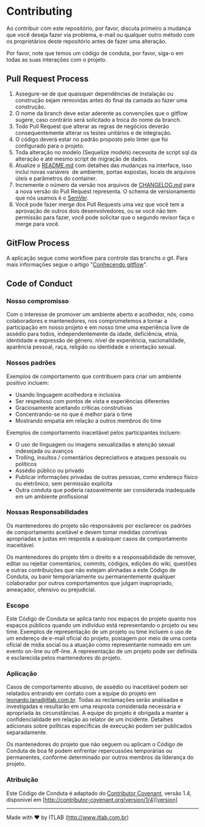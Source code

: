 # Contributing

Ao contribuir com este repositório, por favor, discuta primeiro a mudança que você deseja fazer via
problema, e-mail ou qualquer outro método com os proprietários deste repositório antes de fazer uma
alteração.

Por favor, note que temos um código de conduta, por favor, siga-o em todas as suas interações com o
projeto.

## Pull Request Process

1. Assegure-se de que quaisquer dependências de instalação ou construção sejam removidas antes
   do final da camada ao fazer uma construção.
2. O nome da branch deve estar aderente as convenções que o gitflow sugere, caso contrário será solicitado
a troca do nome da branch.
3. Todo Pull Request que alterar as regras de negócios deverão consequentemente alterar os testes unitários
e de integração.
4. O código deverá estar no padrão proposto pelo linter que foi configurado para o projeto.
5. Toda alteração no modelo (Sequelize models) necessita de script sql da alteração e até mesmo script de
migração de dados.
6. Atualize o [README.md](../README.md) com detalhes das mudanças na interface, isso inclui novas variáveis ​​
   de ambiente, portas expostas, locais de arquivos úteis e parâmetros do container.
7. Incremente o número da versão nos arquivos de [CHANGELOG.md](./CHANGELOG.md) para a nova versão do
   Pull Request representa. O schema de versionamento que nós usamos é o [SemVer](http://semver.org/).
8. Você pode fazer merge dos Pull Requests uma vez que você tem a aprovação de outros dois desenvolvedores,
   ou se você não tem permissão para fazer, você pode solicitar que o segundo revisor faça o merge para
   você.

## GitFlow Process

A aplicação segue como workflow para controle das branchs o git. Para mais informações segue o artigo
"[Conhecendo gitflow](https://medium.com/trainingcenter/utilizando-o-fluxo-git-flow-e63d5e0d5e04)".

## Code of Conduct

### Nosso compromisso

Com o interesse de promover um ambiente aberto e acolhedor, nós, como colaboradores e mantenedores,
nos comprometemos a tornar a participação em nosso projeto e em nosso time uma experiência
livre de assédio para todos, independentemente da idade, deficiência, etnia, identidade e expressão
de gênero. nível de experiência, nacionalidade, aparência pessoal, raça, religião ou identidade e
orientação sexual.

### Nossos padrões

Exemplos de comportamento que contribuem para criar um ambiente positivo incluem:

* Usando linguagem acolhedora e inclusiva
* Ser respeitoso com pontos de vista e experiências diferentes
* Graciosamente aceitando críticas construtivas
* Concentrando-se no que é melhor para o time
* Mostrando empatia em relação a outros membros do time

Exemplos de comportamento inaceitável pelos participantes incluem:

* O uso de linguagem ou imagens sexualizadas e atenção sexual indesejada ou avanços
* Trolling, insultos / comentários depreciativos e ataques pessoais ou políticos
* Assédio público ou privado
* Publicar informações privadas de outras pessoas, como endereço físico ou eletrônico,
  sem permissão explícita
* Outra conduta que poderia razoavelmente ser considerada inadequada em um ambiente profissional

### Nossas Responsabilidades

Os mantenedores do projeto são responsáveis ​​por esclarecer os padrões de comportamento aceitável
e devem tomar medidas corretivas apropriadas e justas em resposta a quaisquer casos de comportamento
inaceitável.

Os mantenedores do projeto têm o direito e a responsabilidade de remover, editar ou rejeitar
comentários, commits, códigos, edições do wiki, questões e outras contribuições que não estejam
alinhadas a este Código de Conduta, ou banir temporariamente ou permanentemente qualquer
colaborador por outros comportamentos que julgam inapropriado, ameaçador, ofensivo ou prejudicial.

### Escopo

Este Código de Conduta se aplica tanto nos espaços do projeto quanto nos espaços públicos quando
um indivíduo está representando o projeto ou seu time. Exemplos de representação de um projeto
ou time incluem o uso de um endereço de e-mail oficial do projeto, postagem por meio de uma conta
oficial de mídia social ou a atuação como representante nomeado em um evento on-line ou off-line.
A representação de um projeto pode ser definida e esclarecida pelos mantenedores do projeto.

### Aplicação

Casos de comportamento abusivo, de assédio ou inaceitável podem ser relatados entrando em contato
com a equipe do projeto em leonardo.lana@itlab.com.br. Todas as reclamações serão analisadas e
investigadas e resultarão em uma resposta considerada necessária e apropriada às circunstâncias.
A equipe do projeto é obrigada a manter a confidencialidade em relação ao relator de um incidente.
Detalhes adicionais sobre políticas específicas de execução podem ser publicados separadamente.

Os mantenedores do projeto que não seguem ou aplicam o Código de Conduta de boa fé podem enfrentar
repercussões temporárias ou permanentes, conforme determinado por outros membros da liderança do projeto.

### Atribuição

Este Código de Conduta é adaptado do [Contributor Covenant][homepage], versão 1.4,
disponivel em [http://contributor-covenant.org/version/1/4][version]

[homepage]: http://contributor-covenant.org
[version]: http://contributor-covenant.org/version/1/4/

---
Made with ♥ by ITLAB (http://www.itlab.com.br)
